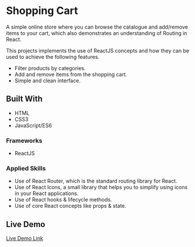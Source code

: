 # Shopping Cart
A simple online store where you can browse the catalogue and add/remove items to your cart, which also demonstrates an understanding of Routing in React.

This projects implements the use of ReactJS concepts and how they can be used to achieve the following features.

- Filter products by categories.
- Add and remove items from the shopping cart.
- Simple and clean interface.



## Built With

- HTML
- CSS3
- JavaScript/ES6

### Frameworks

- ReactJS


### Applied Skills

- Use of React Router, which is the standard routing library for React.
- Use of React Icons, a small library that helps you to simplify using icons in your React applications.
- Use of React hooks & lifecycle methods.
- Use of core React concepts like props & state.



## Live Demo

[Live Demo Link](https://sizwemalobola.github.io/Shopping_cart/)
